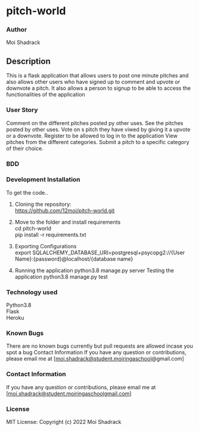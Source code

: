 # pitch-world
### Author
Moi Shadrack

## Description
This is a flask application that allows users to post one minute pitches and also allows other users who have signed up to comment and upvote or downvote a pitch. It also allows a person to signup to be able to access the functionalities of the application






### User Story
Comment on the different pitches posted py other uses.
See the pitches posted by other uses.
Vote on s pitch they have viwed by giving it a upvote or a downvote.
Register to be allowed to log in to the application
View pitches from the different categories.
Submit a pitch to a specific category of their choice.

### BDD


### Development Installation
To get the code.. <br>

1. Cloning the repository:<br>
https://github.com/12moi/pitch-world.git<br>

2. Move to the folder and install requirements <br>
cd  pitch-world<br>
pip install -r requirements.txt <br>

3. Exporting Configurations <br>
export SQLALCHEMY_DATABASE_URI=postgresql+psycopg2://{User Name}:{password}@localhost/{database name}

4. Running the application
python3.8 manage.py server
Testing the application
python3.8 manage.py test


### Technology used
Python3.8<br>
Flask<br>
Heroku

### Known Bugs
There are no known bugs currently but pull requests are allowed incase you spot a bug
Contact Information
If you have any question or contributions, please email me at [moi.shadrack@student.moiringaschool@gmail.com]


### Contact Information
If you have any question or contributions, please email me at [moi.shadrack@student.moiringaschoolgmail.com]


 ### License
MIT License:
Copyright (c) 2022 Moi Shadrack